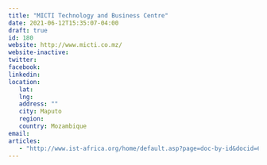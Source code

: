 ```yaml
---
title: "MICTI Technology and Business Centre"
date: 2021-06-12T15:35:07-04:00
draft: true
id: 180
website: http://www.micti.co.mz/
website-inactive: 
twitter: 
facebook: 
linkedin: 
location: 
   lat: 
   lng: 
   address: ""
   city: Maputo
   region: 
   country: Mozambique
email: 
articles:
   - "http://www.ist-africa.org/home/default.asp?page=doc-by-id&docid=6998"
---
```


